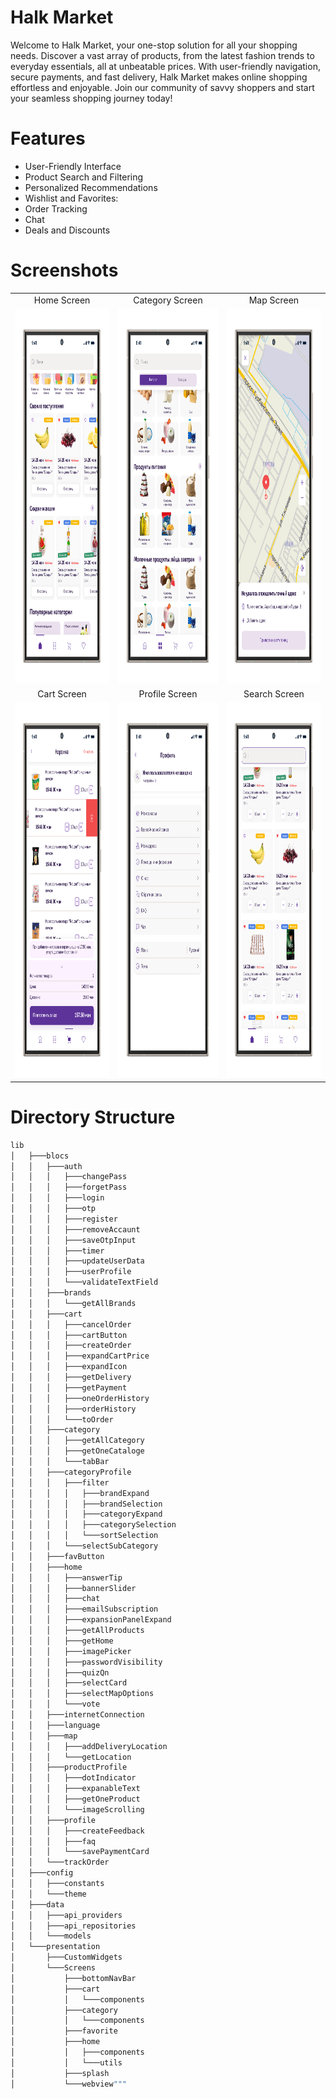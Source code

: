 #  Halk Market
Welcome to Halk Market, your one-stop solution for all your shopping needs. Discover a vast array of products, from the latest fashion trends to everyday essentials, all at unbeatable prices. With user-friendly navigation, secure payments, and fast delivery, Halk Market makes online shopping effortless and enjoyable. Join our community of savvy shoppers and start your seamless shopping journey today!

# Features
  * User-Friendly Interface
  * Product Search and Filtering
  * Personalized Recommendations
  * Wishlist and Favorites:
  * Order Tracking
  * Chat
  * Deals and Discounts

# Screenshots

<table>
  <tr>
    <td align="center">Home Screen</td>
    <td align="center">Category Screen</td>
    <td align="center">Map Screen</td>
  </tr>
  <tr>
    <td><img src="https://github.com/GulshirinAved/halkMarket_ecommerce/blob/main/screenshots/home.png?raw=true" alt="Home Screenshot" width="300" height="600"></td>
    <td><img src="https://github.com/GulshirinAved/halkMarket_ecommerce/blob/main/screenshots/category.png?raw=true" alt="Category Screenshot" width="300" height="600"></td>
    <td><img src="https://github.com/GulshirinAved/halkMarket_ecommerce/blob/main/screenshots/map.png?raw=true" alt="Map Screenshot" width="300" height="600"></td>
  </tr>
  <tr>
    <td align="center">Cart Screen</td>
    <td align="center">Profile Screen</td>
    <td align="center">Search Screen</td>
  </tr>
  <tr>
    <td><img src="https://github.com/GulshirinAved/halkMarket_ecommerce/blob/main/screenshots/cart.png?raw=true" alt="Cart Screenshot" width="300" height="600"></td>
    <td><img src="https://github.com/GulshirinAved/halkMarket_ecommerce/blob/main/screenshots/Profile%20btn-portrait.png?raw=true" alt="Profile Screenshot" width="300" height="600"></td>
    <td><img src="https://github.com/GulshirinAved/halkMarket_ecommerce/blob/main/screenshots/search.png?raw=true" alt="Search Screenshot" width="300" height="600"></td>
  </tr>
</table>

# Directory Structure
```bash
lib
│   ├───blocs
│   │   ├───auth
│   │   │   ├───changePass
│   │   │   ├───forgetPass
│   │   │   ├───login
│   │   │   ├───otp
│   │   │   ├───register
│   │   │   ├───removeAccaunt
│   │   │   ├───saveOtpInput
│   │   │   ├───timer
│   │   │   ├───updateUserData
│   │   │   ├───userProfile
│   │   │   └───validateTextField
│   │   ├───brands
│   │   │   └───getAllBrands
│   │   ├───cart
│   │   │   ├───cancelOrder
│   │   │   ├───cartButton
│   │   │   ├───createOrder
│   │   │   ├───expandCartPrice
│   │   │   ├───expandIcon
│   │   │   ├───getDelivery
│   │   │   ├───getPayment
│   │   │   ├───oneOrderHistory
│   │   │   ├───orderHistory
│   │   │   └───toOrder
│   │   ├───category
│   │   │   ├───getAllCategory
│   │   │   ├───getOneCataloge
│   │   │   └───tabBar
│   │   ├───categoryProfile
│   │   │   ├───filter
│   │   │   │   ├───brandExpand
│   │   │   │   ├───brandSelection
│   │   │   │   ├───categoryExpand
│   │   │   │   ├───categorySelection
│   │   │   │   └───sortSelection
│   │   │   └───selectSubCategory
│   │   ├───favButton
│   │   ├───home
│   │   │   ├───answerTip
│   │   │   ├───bannerSlider
│   │   │   ├───chat
│   │   │   ├───emailSubscription
│   │   │   ├───expansionPanelExpand
│   │   │   ├───getAllProducts
│   │   │   ├───getHome
│   │   │   ├───imagePicker
│   │   │   ├───passwordVisibility
│   │   │   ├───quizQn
│   │   │   ├───selectCard
│   │   │   ├───selectMapOptions
│   │   │   └───vote
│   │   ├───internetConnection
│   │   ├───language
│   │   ├───map
│   │   │   ├───addDeliveryLocation
│   │   │   └───getLocation
│   │   ├───productProfile
│   │   │   ├───dotIndicator
│   │   │   ├───expanableText
│   │   │   ├───getOneProduct
│   │   │   └───imageScrolling
│   │   ├───profile
│   │   │   ├───createFeedback
│   │   │   ├───faq
│   │   │   └───savePaymentCard
│   │   └───trackOrder
│   ├───config
│   │   ├───constants
│   │   └───theme
│   ├───data
│   │   ├───api_providers
│   │   ├───api_repositories
│   │   └───models
│   └───presentation
│       ├───CustomWidgets
│       └───Screens
│           ├───bottomNavBar
│           ├───cart
│           │   └───components
│           ├───category
│           │   └───components
│           ├───favorite
│           ├───home
│           │   ├───components
│           │   └───utils
│           ├───splash
│           └───webview"""